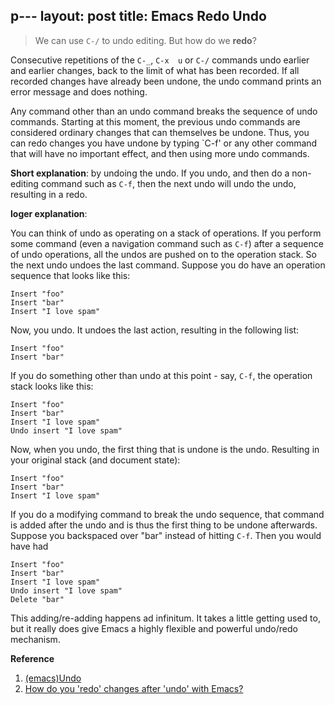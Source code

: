 p---
layout: post
title: Emacs Redo Undo
---

>We can use `C-/` to undo editing. But how do we **redo**?

   Consecutive repetitions  of the  `C-_`, `C-x  u` or  `C-/` commands undo earlier and  earlier changes, back to the limit  of what has been recorded.  If all recorded changes  have already been undone, the undo command prints an error message and does nothing.

   Any command other than an undo  command breaks the sequence of undo commands.  Starting  at this  moment, the  previous undo  commands are considered ordinary changes that can  themselves be undone.  Thus, you can redo changes you have undone  by typing `C-f' or any other command that will have no important effect, and then using more undo commands.

   **Short explanation**: by undoing the undo. If you undo, and then do a non-editing command such as `C-f`, then the next undo will undo the undo, resulting in a redo.

   **loger explanation**:

You can think of undo as operating on a stack of operations. If you perform some command (even a navigation command such as `C-f`) after a sequence of undo operations, all the undos are pushed on to the operation stack. So the next undo undoes the last command. Suppose you do have an operation sequence that looks like this:

    Insert "foo"
    Insert "bar"
    Insert "I love spam"

Now, you undo. It undoes the last action, resulting in the following list:

    Insert "foo"
    Insert "bar"

If you do something other than undo at this point - say, `C-f`, the operation stack looks like this:

    Insert "foo"
    Insert "bar"
    Insert "I love spam"
    Undo insert "I love spam"

Now, when you undo, the first thing that is undone is the undo. Resulting in your original stack (and document state):

    Insert "foo"
    Insert "bar"
    Insert "I love spam"

If you do a modifying command to break the undo sequence, that command is added after the undo and is thus the first thing to be undone afterwards. Suppose you backspaced over "bar" instead of hitting `C-f`. Then you would have had

    Insert "foo"
    Insert "bar"
    Insert "I love spam"
    Undo insert "I love spam"
    Delete "bar"

This adding/re-adding happens ad infinitum. It takes a little getting used to, but it really does give Emacs a highly flexible and powerful undo/redo mechanism.

**Reference**

1. [(emacs)Undo](http://www.cs.cmu.edu/cgi-bin/info2www?%28emacs%29Undo)
2. [How do you 'redo' changes after 'undo' with Emacs?](http://stackoverflow.com/questions/3527142/how-do-you-redo-changes-after-undo-with-emacs)
